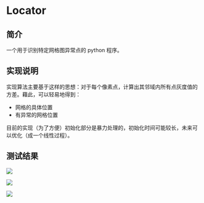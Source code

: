 
# Locator

## 简介

一个用于识别特定网格图异常点的 python 程序。

## 实现说明

实现算法主要基于这样的思想：对于每个像素点，计算出其邻域内所有点灰度值的方差。藉此，可以轻易地得到：

- 网格的具体位置
- 有异常的网格位置

目前的实现（为了方便）初始化部分是暴力处理的，初始化时间可能较长，未来可以优化（成一个线性过程）。

## 测试结果



![](https://i.imgur.com/NQkWeeJ.png)

![](https://i.imgur.com/EuCsB7y.png)

![](https://i.imgur.com/3MWcKP9.png)


